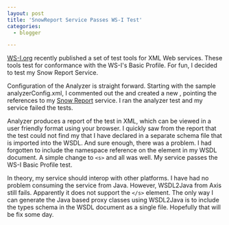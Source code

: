 ```yaml
---
layout: post
title: 'SnowReport Service Passes WS-I Test'
categories:
  - blogger

---
```


[WS-I.org](http://www.ws-i.org/) recently published a set of test tools for XML Web services.  These tools test for conformance with the WS-I's Basic Profile.  For fun, I decided to test my Snow Report Service.

Configuration of the Analyzer is straight forward.  Starting with the sample analyzerConfig.xml, I commented out the  and created a new , pointing the references to my [Snow Report](http://www.thecave.com/ws/snowreport.wsdl) service.  I ran the analyzer test and my service failed the tests.

Analyzer produces a report of the test in XML, which can be viewed in a user friendly format using your browser.  I quickly saw from the report that the test could not find my  that I have declared in a separate schema file that is imported into the WSDL.  And sure enough, there was a problem.  I had forgotten to include the namespace reference on the  element in my WSDL document.  A simple change to `<s>` and all was well.  My service passes the WS-I Basic Profile test.

In theory, my service should interop with other platforms.  I have had no problem consuming the service from Java.  However, WSDL2Java from Axis still fails.  Apparently it does not support the `</s>` element.  The only way I can generate the Java based proxy classes using WSDL2Java is to include the types schema in the WSDL document as a single file.  Hopefully that will be fix some day.
